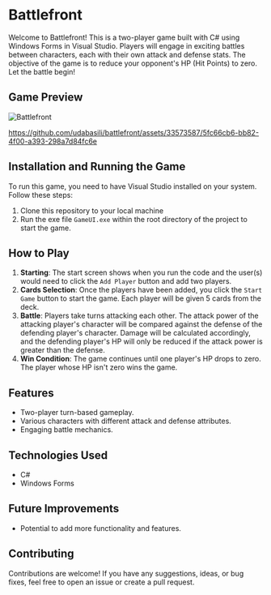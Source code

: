# Battlefront

Welcome to Battlefront! This is a two-player game built with C# using Windows Forms in Visual Studio. Players will engage in exciting battles between characters, each with their own attack and defense stats. The objective of the game is to reduce your opponent's HP (Hit Points) to zero. Let the battle begin!

## Game Preview

![Battlefront](https://github.com/udabasili/battlefront/assets/33573587/e5a0adaf-5d38-4c96-83e2-ecdccb1bc2fb)

<https://github.com/udabasili/battlefront/assets/33573587/5fc66cb6-bb82-4f00-a393-298a7d84fc6e>

## Installation and Running the Game

To run this game, you need to have Visual Studio installed on your system. Follow these steps:

1. Clone this repository to your local machine
2. Run the exe file `GameUI.exe` within the root directory of the project to start the game.

## How to Play

1. **Starting**: The start screen shows when you run the code and the user(s) would need to click the `Add Player` button and add two players.
2. **Cards Selection**: Once the players have been added, you click the `Start Game` button to start the game. Each player will be given 5 cards from the deck.
3. **Battle**: Players take turns attacking each other. The attack power of the attacking player's character will be compared against the defense of the defending player's character. Damage will be calculated accordingly, and the defending player's HP will only be reduced if the attack power is greater than the defense.
4. **Win Condition**: The game continues until one player's HP drops to zero. The player whose HP isn't zero wins the game.

## Features

- Two-player turn-based gameplay.
- Various characters with different attack and defense attributes.
- Engaging battle mechanics.

## Technologies Used

- C#
- Windows Forms

## Future Improvements

- Potential to add more functionality and features.

## Contributing

Contributions are welcome! If you have any suggestions, ideas, or bug fixes, feel free to open an issue or create a pull request.


